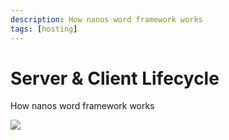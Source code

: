 ```yaml
---
description: How nanos word framework works
tags: [hosting]
---
```


# Server & Client Lifecycle

How nanos word framework works

![](/img/docs/client-server-lifecycle.jpg)

